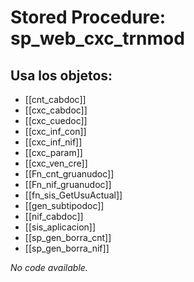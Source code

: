 # Stored Procedure: sp_web_cxc_trnmod

## Usa los objetos:
- [[cnt_cabdoc]]
- [[cxc_cabdoc]]
- [[cxc_cuedoc]]
- [[cxc_inf_con]]
- [[cxc_inf_nif]]
- [[cxc_param]]
- [[cxc_ven_cre]]
- [[Fn_cnt_gruanudoc]]
- [[Fn_nif_gruanudoc]]
- [[fn_sis_GetUsuActual]]
- [[gen_subtipodoc]]
- [[nif_cabdoc]]
- [[sis_aplicacion]]
- [[sp_gen_borra_cnt]]
- [[sp_gen_borra_nif]]

*No code available.*
